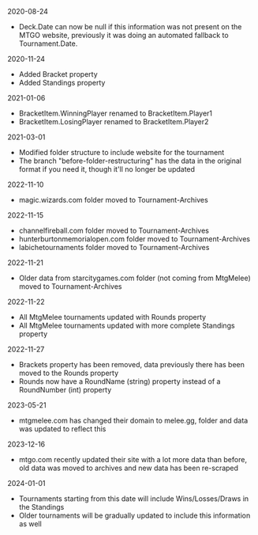 2020-08-24

* Deck.Date can now be null if this information was not present on the MTGO website, previously it was doing an automated fallback to Tournament.Date.

2020-11-24

* Added Bracket property
* Added Standings property

2021-01-06

* BracketItem.WinningPlayer renamed to BracketItem.Player1
* BracketItem.LosingPlayer renamed to BracketItem.Player2

2021-03-01

* Modified folder structure to include website for the tournament
* The branch "before-folder-restructuring" has the data in the original format if you need it, though it'll no longer be updated

2022-11-10

* magic.wizards.com folder moved to Tournament-Archives

2022-11-15

* channelfireball.com folder moved to Tournament-Archives
* hunterburtonmemorialopen.com folder moved to Tournament-Archives
* labichetournaments folder moved to Tournament-Archives

2022-11-21

* Older data from starcitygames.com folder (not coming from MtgMelee) moved to Tournament-Archives

2022-11-22

* All MtgMelee tournaments updated with Rounds property
* All MtgMelee tournaments updated with more complete Standings property

2022-11-27
* Brackets property has been removed, data previously there has been moved to the Rounds property
* Rounds now have a RoundName (string) property instead of a RoundNumber (int) property

2023-05-21
* mtgmelee.com has changed their domain to melee.gg, folder and data was updated to reflect this

2023-12-16
* mtgo.com recently updated their site with a lot more data than before, old data was moved to archives and new data has been re-scraped

2024-01-01
* Tournaments starting from this date will include Wins/Losses/Draws in the Standings
* Older tournaments will be gradually updated to include this information as well